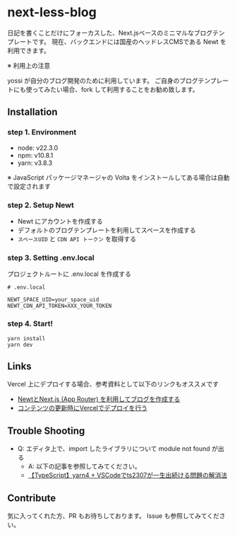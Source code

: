 # next-less-blog

日記を書くことだけにフォーカスした、Next.jsベースのミニマルなブログテンプレートです。
現在、バックエンドには国産のヘッドレスCMSである Newt を利用できます。

※ 利用上の注意

yossi が自分のブログ開発のために利用しています。
ご自身のブログテンプレートにも使ってみたい場合、fork して利用することをお勧め致します。

## Installation

### step 1. Environment

- node: v22.3.0
- npm: v10.8.1
- yarn: v3.8.3

※ JavaScript パッケージマネージャの Volta をインストールしてある場合は自動で設定されます

### step 2. Setup Newt

- Newt にアカウントを作成する
- デフォルトのブログテンプレートを利用してスペースを作成する
- `スペースUID` と `CDN API トークン` を取得する

### step 3. Setting .env.local

プロジェクトルートに .env.local を作成する

``` 
# .env.local

NEWT_SPACE_UID=your_space_uid
NEWT_CDN_API_TOKEN=XXX_YOUR_TOKEN
```

### step 4. Start!

```
yarn install
yarn dev
```

## Links

Vercel 上にデプロイする場合、参考資料として以下のリンクもオススメです

- [NewtとNext.js (App Router) を利用してブログを作成する](https://www.newt.so/docs/tutorials/get-contents-in-nextjs)
- [コンテンツの更新時にVercelでデプロイを行う](https://www.newt.so/docs/tutorials/deploy-to-vercel-with-webhooks)


## Trouble Shooting

- Q: エディタ上で、import したライブラリについて module not found が出る
  - A: 以下の記事を参照してみてください。
  - [【TypeScript】yarn4 + VSCodeでts2307が一生出続ける問題の解消法](https://qiita.com/Enokisan/items/8007c6a943058bcf7073)


## Contribute

気に入ってくれた方、PR もお待ちしております。
Issue も参照してみてください。